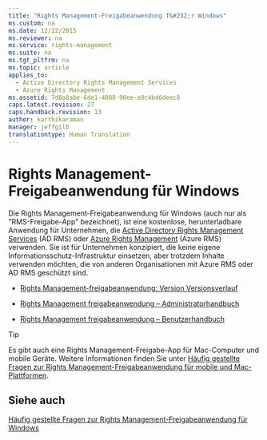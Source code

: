 ```yaml
---
title: "Rights Management-Freigabeanwendung f&#252;r Windows"
ms.custom: na
ms.date: 12/22/2015
ms.reviewer: na
ms.service: rights-management
ms.suite: na
ms.tgt_pltfrm: na
ms.topic: article
applies_to: 
  - Active Directory Rights Management Services
  - Azure Rights Management
ms.assetid: 7d8a8abe-6de1-4088-90ee-e0c4bd6deec8
caps.latest.revision: 27
caps.handback.revision: 13
author: karthikaraman
manager: jeffgilb
translationtype: Human Translation
---
```

# Rights Management-Freigabeanwendung f&#252;r Windows
Die Rights Management-Freigabeanwendung für Windows (auch nur als "RMS-Freigabe-App" bezeichnet), ist eine kostenlose, herunterladbare Anwendung für Unternehmen, die [Active Directory Rights Management Services](https://technet.microsoft.com/library/cc772403.aspx) (AD RMS) oder [Azure Rights Management](https://technet.microsoft.com/library/jj585024.aspx) (Azure RMS) verwenden. Sie ist für Unternehmen konzipiert, die keine eigene Informationsschutz-Infrastruktur einsetzen, aber trotzdem Inhalte verwenden möchten, die von anderen Organisationen mit Azure RMS oder AD RMS geschützt sind.

-   [Rights Management-freigabeanwendung: Version Versionsverlauf](../Topic/Rights%20Management%20sharing%20application:%20Version%20release%20history.md)

-   [Rights Management freigabeanwendung – Administratorhandbuch](../../ems/RMS_Client/Rights-Management-sharing-application-administrator-guide.md)

-   [Rights Management freigabeanwendung – Benutzerhandbuch](../../ems/RMS_Client/Rights-Management-sharing-application-user-guide.md)

> [!TIP]
> Es gibt auch eine Rights Management-Freigabe-App für Mac-Computer und mobile Geräte. Weitere Informationen finden Sie unter [Häufig gestellte Fragen zur Rights Management-Freigabeanwendung für mobile und Mac-Plattformen](http://technet.microsoft.com/dn451248).

## Siehe auch
[Häufig gestellte Fragen zur Rights Management-Freigabeanwendung für Windows](http://technet.microsoft.com/dn467883)

